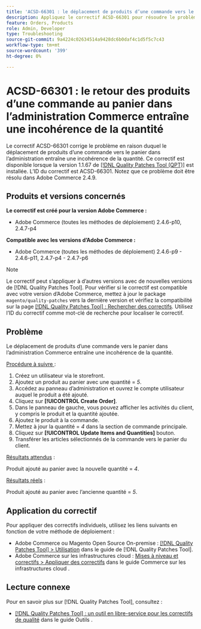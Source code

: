 ```yaml
---
title: 'ACSD-66301 : le déplacement de produits d’une commande vers le panier dans Commerce Admin entraîne une incohérence de la quantité'
description: Appliquez le correctif ACSD-66301 pour résoudre le problème d’Adobe Commerce en raison duquel, lors de la création d’une commande à partir du panneau d’administration, les produits du panier du client ne sont pas supprimés après avoir été ajoutés à la commande.
feature: Orders, Products
role: Admin, Developer
type: Troubleshooting
source-git-commit: 9a4224c02634514a9428dc6b0daf4c1d5f5c7c43
workflow-type: tm+mt
source-wordcount: '399'
ht-degree: 0%

---
```



# ACSD-66301 : le retour des produits d’une commande au panier dans l’administration Commerce entraîne une incohérence de la quantité

Le correctif ACSD-66301 corrige le problème en raison duquel le déplacement de produits d’une commande vers le panier dans l’administration entraîne une incohérence de la quantité. Ce correctif est disponible lorsque la version 1.1.67 de [[!DNL Quality Patches Tool (QPT)]](/help/tools/quality-patches-tool/quality-patches-tool-to-self-serve-quality-patches.md) est installée. L’ID du correctif est ACSD-66301. Notez que ce problème doit être résolu dans Adobe Commerce 2.4.9.

## Produits et versions concernés

**Le correctif est créé pour la version Adobe Commerce :**

* Adobe Commerce (toutes les méthodes de déploiement) 2.4.6-p10, 2.4.7-p4

**Compatible avec les versions d’Adobe Commerce :**

* Adobe Commerce (toutes les méthodes de déploiement) 2.4.6-p9 - 2.4.6-p11, 2.4.7-p4 - 2.4.7-p6

>[!NOTE]
>
>Le correctif peut s’appliquer à d’autres versions avec de nouvelles versions de [!DNL Quality Patches Tool]. Pour vérifier si le correctif est compatible avec votre version d’Adobe Commerce, mettez à jour le package `magento/quality-patches` vers la dernière version et vérifiez la compatibilité sur la page [[!DNL Quality Patches Tool] : Rechercher des correctifs](https://experienceleague.adobe.com/tools/commerce-quality-patches/index.html). Utilisez l’ID du correctif comme mot-clé de recherche pour localiser le correctif.

## Problème

Le déplacement de produits d’une commande vers le panier dans l’administration Commerce entraîne une incohérence de la quantité.

<u>Procédure à suivre </u> :

1. Créez un utilisateur via le storefront.
2. Ajoutez un produit au panier avec une quantité = *5*.
3. Accédez au panneau d’administration et ouvrez le compte utilisateur auquel le produit a été ajouté.
4. Cliquez sur **[!UICONTROL Create Order]**.
5. Dans le panneau de gauche, vous pouvez afficher les activités du client, y compris le produit et la quantité ajoutée.
6. Ajoutez le produit à la commande.
7. Mettez à jour la quantité = *4* dans la section de commande principale.
8. Cliquez sur **[!UICONTROL Update Items and Quantities]** bouton.
9. Transférer les articles sélectionnés de la commande vers le panier du client.

<u>Résultats attendus</u> :

Produit ajouté au panier avec la nouvelle quantité = *4*.

<u>Résultats réels</u> :

Produit ajouté au panier avec l’ancienne quantité = *5*.

## Application du correctif

Pour appliquer des correctifs individuels, utilisez les liens suivants en fonction de votre méthode de déploiement :

* Adobe Commerce ou Magento Open Source On-premise : [[!DNL Quality Patches Tool] > Utilisation](/help/tools/quality-patches-tool/usage.md) dans le guide de [!DNL Quality Patches Tool].
* Adobe Commerce sur les infrastructures cloud : [Mises à niveau et correctifs > Appliquer des correctifs](https://experienceleague.adobe.com/docs/commerce-cloud-service/user-guide/develop/upgrade/apply-patches.html) dans le guide Commerce sur les infrastructures cloud .

## Lecture connexe

Pour en savoir plus sur [!DNL Quality Patches Tool], consultez :

* [[!DNL Quality Patches Tool] : un outil en libre-service pour les correctifs de qualité](/help/tools/quality-patches-tool/quality-patches-tool-to-self-serve-quality-patches.md) dans le guide Outils .
